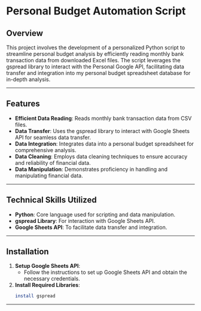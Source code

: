 # Personal Budget Automation Script

## Overview

This project involves the development of a personalized Python script to streamline personal budget analysis by efficiently reading monthly bank transaction data from downloaded Excel files. 
The script leverages the gspread library to interact with the Personal Google API, facilitating data transfer and integration into my personal budget spreadsheet database for in-depth analysis. 

---

## Features

- **Efficient Data Reading**: Reads monthly bank transaction data from CSV files.
- **Data Transfer**: Uses the gspread library to interact with Google Sheets API for seamless data transfer.
- **Data Integration**: Integrates data into a personal budget spreadsheet for comprehensive analysis.
- **Data Cleaning**: Employs data cleaning techniques to ensure accuracy and reliability of financial data.
- **Data Manipulation**: Demonstrates proficiency in handling and manipulating financial data.

---

## Technical Skills Utilized

- **Python**: Core language used for scripting and data manipulation.
- **gspread Library**: For interaction with Google Sheets API.
- **Google Sheets API**: To facilitate data transfer and integration.

---

## Installation

1. **Setup Google Sheets API**:
    - Follow the instructions to set up Google Sheets API and obtain the necessary credentials.
2. **Install Required Libraries**:
    ```sh
    install gspread
    ```

---
